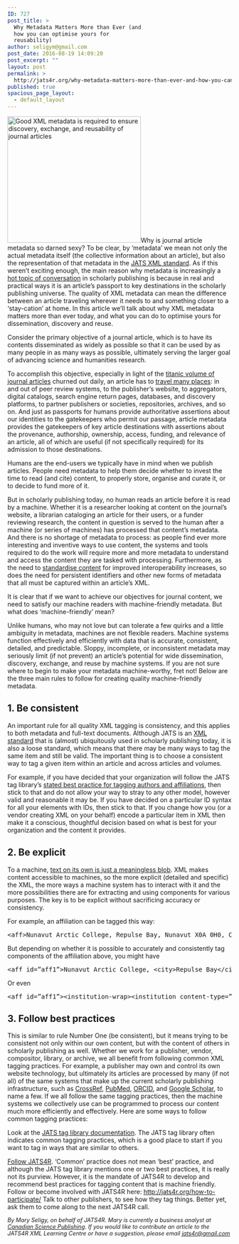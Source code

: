 ```yaml
---
ID: 727
post_title: >
  Why Metadata Matters More than Ever (and
  how you can optimise yours for
  reusability)
author: seligym@gmail.com
post_date: 2016-08-19 14:09:20
post_excerpt: ""
layout: post
permalink: >
  http://jats4r.org/why-metadata-matters-more-than-ever-and-how-you-can-optimise-yours-for-reusability/
published: true
spacious_page_layout:
  - default_layout
---
```

<span class="drop"><a href="http://jats4r.org/wp-content/uploads/2016/08/stamp-e1471615950141.png" rel="attachment wp-att-728"><img class="alignleft size-medium wp-image-728" src="http://jats4r.org/wp-content/uploads/2016/08/stamp-300x284.png" alt="Good XML metadata is required to ensure discovery, exchange, and reusability of journal articles" width="300" height="284" /></a>W</span>hy is journal article metadata so darned sexy? To be clear, by ‘metadata’ we mean not only the actual metadata itself (the collective information about an article), but also the representation of that metadata in the <a href="http://jats.nlm.nih.gov">JATS XML standard</a>. As if this weren’t exciting enough, the main reason why metadata is increasingly a <a href="https://www.sspnet.org/?s=metadata">hot topic of conversation</a> in scholarly publishing is because in real and practical ways it is an article’s passport to key destinations in the scholarly publishing universe. The quality of XML metadata can mean the difference between an article traveling wherever it needs to and something closer to a ‘stay-cation’ at home. In this article we’ll talk about why XML metadata matters more than ever today, and what you can do to optimise yours for dissemination, discovery and reuse.

Consider the primary objective of a journal article, which is to have its contents disseminated as widely as possible so that it can be used by as many people in as many ways as possible, ultimately serving the larger goal of advancing science and humanities research.

To accomplish this objective, especially in light of the <a href="http://www.ruor.uottawa.ca/bitstream/10393/19577/2/Jinha_Arif_2010_Article_50_million.pdf">titanic volume of journal articles</a> churned out daily, an article has to <a href="http://jats4r.org/have-content-will-travel-xml-and-the-road-to-article-discoverability/">travel many places</a>: in and out of peer review systems, to the publisher’s website, to aggregators, digital catalogs, search engine return pages, databases, and discovery platforms, to partner publishers or societies, repositories, archives, and so on. And just as passports for humans provide authoritative assertions about our identities to the gatekeepers who permit our passage, article metadata provides the gatekeepers of key article destinations with assertions about the provenance, authorship, ownership, access, funding, and relevance of an article, all of which are useful (if not specifically required) for its admission to those destinations.

Humans are the end-users we typically have in mind when we publish articles. People need metadata to help them decide whether to invest the time to read (and cite) content, to properly store, organise and curate it, or to decide to fund more of it.

But in scholarly publishing today, no human reads an article before it is read by a machine. Whether it is a researcher looking at content on the journal’s website, a librarian cataloging an article for their users, or a funder reviewing research, the content in question is served to the human after a machine (or series of machines) has processed that content’s metadata. And there is no shortage of metadata to process: as people find ever more interesting and inventive ways to use content, the systems and tools required to do the work will require more and more metadata to understand and access the content they are tasked with processing. Furthermore, as the need to <a href="https://www.sspnet.org/?s=standard">standardise content</a> for improved interoperability increases, so does the need for persistent identifiers and other new forms of metadata that all must be captured within an article’s XML.

It is clear that if we want to achieve our objectives for journal content, we need to satisfy our machine readers with machine-friendly metadata. But what does ‘machine-friendly’ mean?

Unlike humans, who may not love but can tolerate a few quirks and a little ambiguity in metadata, machines are not flexible readers. Machine systems function effectively and efficiently with data that is accurate, consistent, detailed, and predictable. Sloppy, incomplete, or inconsistent metadata may seriously limit (if not prevent) an article’s potential for wide dissemination, discovery, exchange, and reuse by machine systems. If you are not sure where to begin to make your metadata machine-worthy, fret not! Below are the three main rules to follow for creating quality machine-friendly metadata.
<h2>1. Be consistent</h2>
An important rule for all quality XML tagging is consistency, and this applies to both metadata and full-text documents. Although JATS is an <a href="http://www.niso.org/apps/group_public/project/details.php?project_id=93">XML standard</a> that is (almost) ubiquitously used in scholarly publishing today, it is also a loose standard, which means that there may be many ways to tag the same item and still be valid. The important thing is to choose a consistent way to tag a given item within an article and across articles and volumes.

For example, if you have decided that your organization will follow the JATS tag library’s <a href="http://jats.nlm.nih.gov/publishing/tag-library/1.1/element/aff.html">stated best practice for tagging authors and affiliations</a>, then stick to that and do not allow your way to stray to any other model, however valid and reasonable it may be. If you have decided on a particular ID syntax for all your elements with IDs, then stick to that. If you change how you (or a vendor creating XML on your behalf) encode a particular item in XML then make it a conscious, thoughtful decision based on what is best for your organization and the content it provides.
<h2>2. Be explicit</h2>
To a machine, <a href="http://jats4r.org/have-content-will-travel-xml-and-the-road-to-article-discoverability/#text-blob">text on its own is just a meaningless blob</a>. XML makes content accessible to machines, so the more explicit (detailed and specific) the XML, the more ways a machine system has to interact with it and the more possibilities there are for extracting and using components for various purposes. The key is to be explicit without sacrificing accuracy or consistency.

For example, an affiliation can be tagged this way:
<pre>&lt;aff&gt;Nunavut Arctic College, Repulse Bay, Nunavut X0A 0H0, Canada.&lt;/aff&gt;
</pre>
But depending on whether it is possible to accurately and consistently tag components of the affiliation above, you might have
<pre>&lt;aff id=”aff1”&gt;Nunavut Arctic College, &lt;city&gt;Repulse Bay&lt;/city&gt;, &lt;state&gt;Nunavut&lt;/state&gt; &lt;postal-code&gt;X0A 0H0&lt;/postal-code&gt;, &lt;country&gt;Canada&lt;/country&gt;.&lt;/aff&gt;
</pre>
Or even
<pre>&lt;aff id=”aff1”&gt;&lt;institution-wrap&gt;&lt;institution content-type=”university”&gt;Nunavut Arctic College&lt;/institution&gt;&lt;institution-id id-type=”ringgold”&gt;1931&lt;/institution-id&gt;&lt;/institution-wrap&gt;, &lt;city&gt;Repulse Bay&lt;/city&gt;, &lt;state&gt;Nunavut&lt;/state&gt; &lt;postal-code&gt;X0A 0H0&lt;/postal-code&gt;, &lt;country&gt;Canada&lt;/country&gt;.&lt;/aff&gt;
</pre>
<h2>3. Follow best practices</h2>
This is similar to rule Number One (be consistent), but it means trying to be consistent not only within our own content, but with the content of others in scholarly publishing as well.
Whether we work for a publisher, vendor, compositor, library, or archive, we all benefit from following common XML tagging practices. For example, a publisher may own and control its own website technology, but ultimately its articles are processed by many (if not all) of the same systems that make up the current scholarly publishing infrastructure, such as <a href="http://www.crossref.org/">CrossRef</a>, <a href="http://www.ncbi.nlm.nih.gov/pmc/">PubMed</a>, <a href="http://orcid.org/">ORCID</a>, and <a href="https://scholar.google.ca/intl/en/scholar/about.html">Google Scholar</a>, to name a few. If we all follow the same tagging practices, then the machine systems we collectively use can be programmed to process our content much more efficiently and effectively. Here are some ways to follow common tagging practices:

Look at the <a href="http://jats.nlm.nih.gov/publishing/tag-library/1.1/">JATS tag library documentation</a>. The JATS tag library often indicates common tagging practices, which is a good place to start if you want to tag in ways that are similar to others.

<a href="http://jats.nlm.nih.gov/publishing/tag-library/1.1/">Follow JATS4R</a>. ‘Common’ practice does not mean ‘best’ practice, and although the JATS tag library mentions one or two best practices, it is really not its purview. However, it is the mandate of JATS4R to develop and recommend best practices for tagging content that is machine friendly. Follow or become involved with JATS4R here: <a href="http://jats.nlm.nih.gov/publishing/tag-library/1.1/">http://jats4r.org/how-to-participate/</a>
Talk to other publishers, to see how they tag things. Better yet, ask them to come along to the next JATS4R call.
<p style="font-size: 90%;"><em>By Mary Seligy, on behalf of JATS4R. Mary is currently a business analyst at <a href="http://cdnsciencepub.com">Canadian Science Publishing</a>.
If you would like to contribute an article to the JATS4R XML Learning Centre or have a suggestion, please email <a href="mailto:jats4r@gmail.com">jats4r@gmail.com</a></em></p>